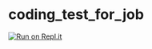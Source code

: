 # coding_test_for_job
[![Run on Repl.it](https://repl.it/badge/github/hyoseong-j/coding_test_for_job)](https://repl.it/github/hyoseong-j/coding_test_for_job)